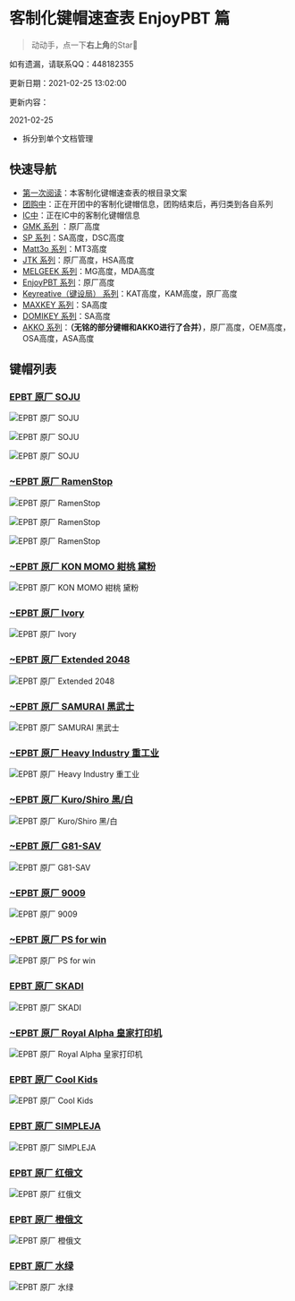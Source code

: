 # 客制化键帽速查表 EnjoyPBT 篇

> 动动手，点一下**右上角**的Star🤝

如有遗漏，请联系QQ：448182355

更新日期：2021-02-25 13:02:00

更新内容：

2021-02-25
- 拆分到单个文档管理

## 快速导航

- [第一次阅读](./README.md)：本客制化键帽速查表的根目录文案
- [团购中](./gb.md)：正在开团中的客制化键帽信息，团购结束后，再归类到各自系列
- [IC中](./ic.md)：正在IC中的客制化键帽信息
- [GMK 系列](./gmk.md) ：原厂高度
- [SP 系列](./sp.md)：SA高度，DSC高度
- [Matt3o 系列](./matt3o.md)：MT3高度
- [JTK 系列](./jtk.md)：原厂高度，HSA高度
- [MELGEEK 系列](./melgeek.md)：MG高度，MDA高度
- [EnjoyPBT 系列](./enjoypbt.md)：原厂高度
- [Keyreative（键设局） 系列](./keyreative.md)：KAT高度，KAM高度，原厂高度
- [MAXKEY 系列](./maxkey.md)：SA高度
- [DOMIKEY 系列](./domikey.md)：SA高度
- [AKKO 系列](./akko.md)：**（无铭的部分键帽和AKKO进行了合并）**，原厂高度，OEM高度，OSA高度，ASA高度

## 键帽列表

### [EPBT 原厂 SOJU](https://geekhack.org/index.php?topic=108887.0)

![EPBT 原厂 SOJU](media/EPBT@原厂@SOJU_1.jpg)

![EPBT 原厂 SOJU](media/EPBT@原厂@SOJU_2.jpg)

![EPBT 原厂 SOJU](./media/EPBT@原厂@SOJU_3.jpg)

### [~EPBT 原厂 RamenStop](https://geekhack.org/index.php?topic=108594.0)

![EPBT 原厂 RamenStop](media/EPBT@原厂@RamenStop_1.jpg)

![EPBT 原厂 RamenStop](media/EPBT@原厂@RamenStop_2.jpg)

![EPBT 原厂 RamenStop](media/EPBT@原厂@RamenStop_3.jpg)

### [~EPBT 原厂 KON MOMO 紺桃 黛粉](https://geekhack.org/index.php?topic=107280.0)

![EPBT 原厂 KON MOMO 紺桃 黛粉](media/EPBT@原厂@KON_MOMO@紺桃_黛粉.jpg)

### [~EPBT 原厂 Ivory](https://geekhack.org/index.php?topic=106722)

![EPBT 原厂 Ivory](media/EPBT@原厂@Ivory.jpg)

### [~EPBT 原厂 Extended 2048](https://geekhack.org/index.php?topic=99696.0)

![EPBT 原厂 Extended 2048](media/EPBT@原厂@Extended_2048.jpg)

### [~EPBT 原厂 SAMURAI 黑武士](https://kbdfans.com/collections/keycaps/products/samurai)

![EPBT 原厂 SAMURAI 黑武士](media/EPBT@原厂@SAMURAI@黑武士.jpg)

### [~EPBT 原厂 Heavy Industry 重工业](https://rama.works/pbt-heavy-industry)

![EPBT 原厂 Heavy Industry 重工业](media/EPBT@原厂@Heavy_Industry@重工业.jpg)

### [~EPBT 原厂 Kuro/Shiro 黑/白](https://kbdfans.com/collections/enjoypbt-keycaps/products/kuro-shiro-r2)

![EPBT 原厂 Kuro/Shiro 黑/白](media/EPBT@原厂@Kuro_Shiro.jpg)

### [~EPBT 原厂 G81-SAV](https://geekhack.org/index.php?topic=102124.msg2805629)

![EPBT 原厂 G81-SAV](media/EPBT@原厂@G81_SAV.jpg)

### [~EPBT 原厂 9009](https://kbdfans.store/products/C0015/)

![EPBT 原厂 9009](media/EPBT@原厂@9009.jpg)

### [~EPBT 原厂 PS for win](https://kbdfans.store/products/JM000565/)

![EPBT 原厂 PS for win](media/EPBT@原厂@PS_for_win.jpg)

### [EPBT 原厂 SKADI](https://geekhack.org/index.php?topic=109034.msg2978641)

![EPBT 原厂 SKADI](media/EPBT@原厂@SKADI.jpg)

### [~EPBT 原厂 Royal Alpha 皇家打印机](https://kbdfans.com/collections/keycaps/products/epbt-x-donutcat-royal-alpha-keycaps-set)

![EPBT 原厂 Royal Alpha 皇家打印机](media/EPBT@原厂@Royal_Alpha@皇家打印机.jpg)

### [EPBT 原厂 Cool Kids](https://geekhack.org/index.php?topic=106670)

![EPBT 原厂 Cool Kids](media/EPBT@原厂@Cool_Kids.jpg)

### [EPBT 原厂 SIMPLEJA](https://kbdfans.com/collections/keycaps/products/gb-enjoypbt-x-ai03-simpleja-pbt-keycaps-set)

![EPBT 原厂 SIMPLEJA](media/EPBT@原厂@SIMPLEJA.jpg)

### [EPBT 原厂 红俄文](https://kbdfans.store/products/C0006/)

![EPBT 原厂 红俄文](media/EPBT@原厂@红俄文.jpg)

### [EPBT 原厂 橙俄文](https://kbdfans.store/products/C0008/)

![EPBT 原厂 橙俄文](media/EPBT@原厂@橙俄文.jpg)

### [EPBT 原厂 水绿](https://kbdfans.com/collections/keycaps/products/enjoypbt-abs-doubleshot-mechanical-keyboard-keycaps-set-3)

![EPBT 原厂 水绿](./media/EPBT@原厂@水绿.jpg)
